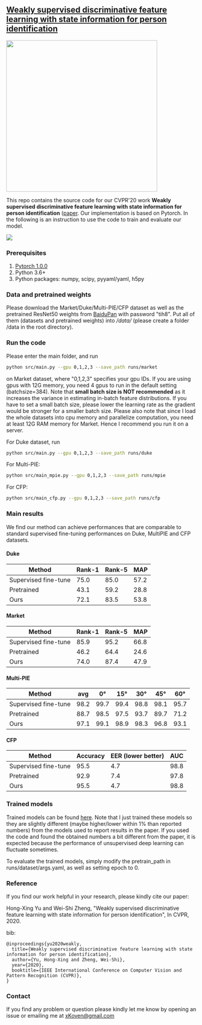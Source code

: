 ## [Weakly supervised discriminative feature learning with state information for person identification](https://arxiv.org/pdf/2002.11939.pdf)

<img src="img/intro.png" width="400"/>

This repo contains the source code for our CVPR'20 work
**Weakly supervised discriminative feature learning with state information for person identification** 
([paper](https://arxiv.org/pdf/2002.11939.pdf).
Our implementation is based on Pytorch.
In the following is an instruction to use the code
to train and evaluate our model.

![](img/framework.png)

### Prerequisites
1. [Pytorch 1.0.0](https://pytorch.org/)
2. Python 3.6+
3. Python packages: numpy, scipy, pyyaml/yaml, h5py

### Data and pretrained weights
Please download the Market/Duke/Multi-PIE/CFP dataset
as well as the pretrained ResNet50 weights from
[BaiduPan](https://pan.baidu.com/s/1O0s_dJcbkku6T0MwlLQecw) with
password "tih8". 
Put all of them (datasets and pretrained weights) into */data/* (please create a folder /data in the root directory).

### Run the code

Please enter the main folder, and run
```bash
python src/main.py --gpu 0,1,2,3 --save_path runs/market
```
on Market dataset,
where "0,1,2,3" specifies your gpu IDs.
If you are using gpus with 12G memory, you need 4 gpus to run 
in the default setting (batchsize=384).
Note that **small batch size is NOT recommended** as it increases the variance in estimating in-batch feature distributions.
If you have to set a small batch size, please lower the learning rate as the gradient
would be stronger for a smaller batch size.
Please also note that since I load the whole datasets into cpu memory and parallelize computation,
you need at least 12G RAM memory for Market. Hence I recommend you run it on a server.

For Duke dataset, run
```bash
python src/main.py --gpu 0,1,2,3 --save_path runs/duke
```
For Multi-PIE:
```bash
python src/main_mpie.py --gpu 0,1,2,3 --save_path runs/mpie
```
For CFP:
```bash
python src/main_cfp.py --gpu 0,1,2,3 --save_path runs/cfp
```

### Main results
We find our method can achieve performances that are comparable to standard supervised fine-tuning performances on Duke, MultiPIE and CFP datasets.
#### Duke
Method |Rank-1|Rank-5|MAP
-|-|-|-
Supervised fine-tune| 75.0|85.0|57.2
Pretrained| 43.1| 59.2| 28.8
Ours| 72.1|83.5| 53.8
#### Market
Method |Rank-1|Rank-5|MAP
-|-|-|-
Supervised fine-tune| 85.9|95.2|66.8
Pretrained| 46.2| 64.4| 24.6
Ours| 74.0|87.4| 47.9
#### Multi-PIE
Method| avg| 0&deg;| 15&deg;| 30&deg;| 45&deg;| 60&deg;
-|-|-|-|-|-|-
Supervised fine-tune| 98.2| 99.7|99.4|98.8|98.1|95.7
Pretrained| 88.7| 98.5| 97.5| 93.7| 89.7| 71.2
Ours| 97.1| 99.1| 98.9| 98.3| 96.8| 93.1
#### CFP
Method| Accuracy| EER (lower better)| AUC
-|-|-|-
Supervised fine-tune| 95.5| 4.7| 98.8
Pretrained| 92.9| 7.4| 97.8
Ours| 95.5| 4.7| 98.8

### Trained models
Trained models can be found [here](https://mega.nz/#F!eI90mQaR!zol1E4Q5OX7i0yFLEVvNLQ). Note that I just trained these models
so they are slightly different (maybe higher/lower within 1% than reported numbers) 
from the models used to report results in the paper.
If you used the code and found the obtained numbers a bit different from the paper,
it is expected because the performance of unsupervised deep learning can fluctuate sometimes.

To evaluate the trained models, simply modify the pretrain_path in runs/dataset/args.yaml,
as well as setting epoch to 0.

### Reference

If you find our work helpful in your research,
please kindly cite our paper:

Hong-Xing Yu and Wei-Shi Zheng, "Weakly supervised discriminative feature learning with state information for person identification",
In CVPR, 2020.

bib:
```
@inproceedings{yu2020weakly,
  title={Weakly supervised discriminative feature learning with state information for person identification},
  author={Yu, Hong-Xing and Zheng, Wei-Shi},
  year={2020},
  booktitle={IEEE International Conference on Computer Vision and Pattern Recognition (CVPR)},
}
```

### Contact
If you find any problem or question please kindly let me know by opening an issue or emailing me at xKoven@gmail.com 
